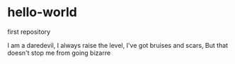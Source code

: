 # hello-world
first repository

I am a daredevil,
I always raise the level,
I've got bruises and scars,
But that doesn't stop me from going bizarre
